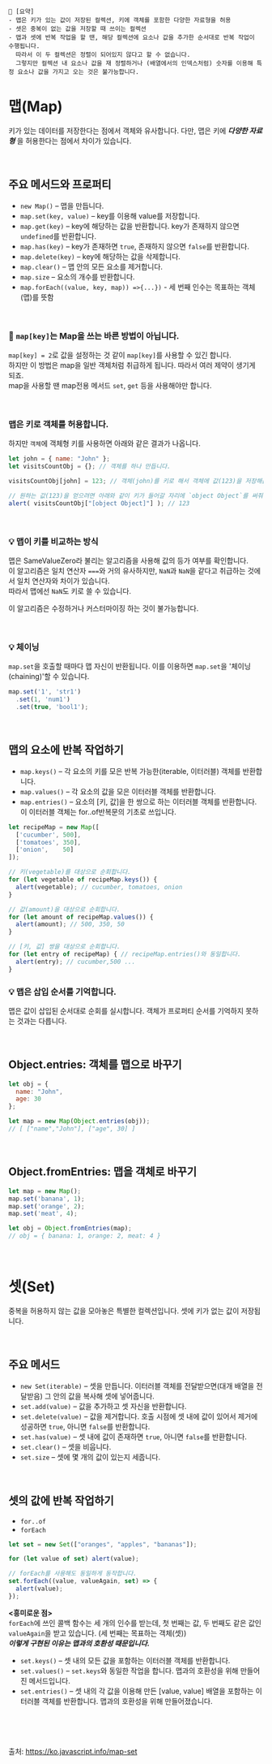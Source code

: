 ```
📍 [요약]
- 맵은 키가 있는 값이 저장된 컬렉션, 키에 객체를 포함한 다양한 자료형을 허용
- 셋은 중복이 없는 값을 저장할 때 쓰이는 컬렉션
- 맵과 셋에 반복 작업을 할 땐, 해당 컬렉션에 요소나 값을 추가한 순서대로 반복 작업이 수행됩니다. 
  따라서 이 두 컬렉션은 정렬이 되어있지 않다고 할 수 없습니다. 
  그렇지만 컬렉션 내 요소나 값을 재 정렬하거나 (배열에서의 인덱스처럼) 숫자를 이용해 특정 요소나 값을 가지고 오는 것은 불가능합니다.
```

# 맵(Map)
키가 있는 데이터를 저장한다는 점에서 객체와 유사합니다. 다만, 맵은 키에 ***다양한 자료형*** 을 허용한다는 점에서 차이가 있습니다.    

<br/>

## 주요 메서드와 프로퍼티
- `new Map()` – 맵을 만듭니다.
- `map.set(key, value)` – key를 이용해 value를 저장합니다.
- `map.get(key)` – key에 해당하는 값을 반환합니다. key가 존재하지 않으면 `undefined`를 반환합니다.
- `map.has(key)` – key가 존재하면 `true`, 존재하지 않으면 `false`를 반환합니다.
- `map.delete(key)` – key에 해당하는 값을 삭제합니다.
- `map.clear()` – 맵 안의 모든 요소를 제거합니다.
- `map.size` – 요소의 개수를 반환합니다.
- `map.forEach((value, key, map)) =>{...})` - 세 번째 인수는 목표하는 객체(맵)를 뜻함

<br/>

### 🚨 `map[key]`는 Map을 쓰는 바른 방법이 아닙니다.
`map[key] = 2`로 값을 설정하는 것 같이 `map[key]`를 사용할 수 있긴 합니다.    
하지만 이 방법은 map을 일반 객체처럼 취급하게 됩니다. 따라서 여러 제약이 생기게 되죠.   
map을 사용할 땐 map전용 메서드 `set`, `get` 등을 사용해야만 합니다.   

<br/>

### 맵은 키로 객체를 허용합니다.
하지만 `객체`에 객체형 키를 사용하면 아래와 같은 결과가 나옵니다.
```js
let john = { name: "John" };
let visitsCountObj = {}; // 객체를 하나 만듭니다.

visitsCountObj[john] = 123; // 객체(john)를 키로 해서 객체에 값(123)을 저장해봅시다.

// 원하는 값(123)을 얻으려면 아래와 같이 키가 들어갈 자리에 `object Object`를 써줘야합니다.
alert( visitsCountObj["[object Object]"] ); // 123
```
<br/>

### 💡 맵이 키를 비교하는 방식
맵은 SameValueZero라 불리는 알고리즘을 사용해 값의 등가 여부를 확인합니다.    
이 알고리즘은 일치 연산자 `===`와 거의 유사하지만, `NaN`과 `NaN`을 같다고 취급하는 것에서 일치 연산자와 차이가 있습니다.   
따라서 맵에선 `NaN`도 키로 쓸 수 있습니다.   

이 알고리즘은 수정하거나 커스터마이징 하는 것이 불가능합니다.

<br/>

### 💡 체이닝
`map.set`을 호출할 때마다 맵 자신이 반환됩니다. 이를 이용하면 `map.set`을 '체이닝(chaining)'할 수 있습니다.
```js
map.set('1', 'str1')
  .set(1, 'num1')
  .set(true, 'bool1');
```
<br/>

## 맵의 요소에 반복 작업하기
- `map.keys()` – 각 요소의 키를 모은 반복 가능한(iterable, 이터러블) 객체를 반환합니다.
- `map.values()` – 각 요소의 값을 모은 이터러블 객체를 반환합니다.
- `map.entries()` – 요소의 [키, 값]을 한 쌍으로 하는 이터러블 객체를 반환합니다. 이 이터러블 객체는 for..of반복문의 기초로 쓰입니다.

```js
let recipeMap = new Map([
  ['cucumber', 500],
  ['tomatoes', 350],
  ['onion',    50]
]);

// 키(vegetable)를 대상으로 순회합니다.
for (let vegetable of recipeMap.keys()) {
  alert(vegetable); // cucumber, tomatoes, onion
}

// 값(amount)을 대상으로 순회합니다.
for (let amount of recipeMap.values()) {
  alert(amount); // 500, 350, 50
}

// [키, 값] 쌍을 대상으로 순회합니다.
for (let entry of recipeMap) { // recipeMap.entries()와 동일합니다.
  alert(entry); // cucumber,500 ...
}
```

### 💡 맵은 삽입 순서를 기억합니다.
맵은 값이 삽입된 순서대로 순회를 실시합니다. 객체가 프로퍼티 순서를 기억하지 못하는 것과는 다릅니다.

<br/>


## Object.entries: 객체를 맵으로 바꾸기
```js
let obj = {
  name: "John",
  age: 30
};

let map = new Map(Object.entries(obj));
// [ ["name","John"], ["age", 30] ]
```

<br/>

## Object.fromEntries: 맵을 객체로 바꾸기
```js
let map = new Map();
map.set('banana', 1);
map.set('orange', 2);
map.set('meat', 4);

let obj = Object.fromEntries(map);
// obj = { banana: 1, orange: 2, meat: 4 }
```


<br/>

# 셋(Set)
중복을 허용하지 않는 값을 모아놓은 특별한 컬렉션입니다. 셋에 키가 없는 값이 저장됩니다.

<br/>

## 주요 메서드
- `new Set(iterable)` – 셋을 만듭니다. 이터러블 객체를 전달받으면(대개 배열을 전달받음) 그 안의 값을 복사해 셋에 넣어줍니다.
- `set.add(value)` – 값을 추가하고 셋 자신을 반환합니다.
- `set.delete(value)` – 값을 제거합니다. 호출 시점에 셋 내에 값이 있어서 제거에 성공하면 `true`, 아니면 `false`를 반환합니다.
- `set.has(value)` – 셋 내에 값이 존재하면 `true`, 아니면 `false`를 반환합니다.
- `set.clear()` – 셋을 비웁니다.
- `set.size` – 셋에 몇 개의 값이 있는지 세줍니다.

<br/>

## 셋의 값에 반복 작업하기
- `for..of`
- `forEach`
```js
let set = new Set(["oranges", "apples", "bananas"]);

for (let value of set) alert(value);

// forEach를 사용해도 동일하게 동작합니다.
set.forEach((value, valueAgain, set) => {
  alert(value);
});
```

**<흥미로운 점>**    
`forEach`에 쓰인 콜백 함수는 세 개의 인수를 받는데, 첫 번째는 값, 두 번째도 같은 값인 `valueAgain`을 받고 있습니다. (세 번째는 목표하는 객체(셋))    
***이렇게 구현된 이유는 맵과의 호환성 때문입니다.***   

- `set.keys()` – 셋 내의 모든 값을 포함하는 이터러블 객체를 반환합니다.
- `set.values()` – `set.keys`와 동일한 작업을 합니다. 맵과의 호환성을 위해 만들어진 메서드입니다.
- `set.entries()` – 셋 내의 각 값을 이용해 만든 [value, value] 배열을 포함하는 이터러블 객체를 반환합니다. 맵과의 호환성을 위해 만들어졌습니다.


<br/><br/><br/>

출처: https://ko.javascript.info/map-set

